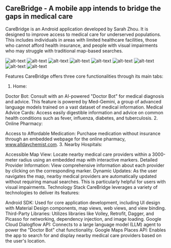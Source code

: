 

## CareBridge - A mobile app intends to bridge the gaps in medical care

CareBridge is an Android application developed by Sarah Zhou. It is designed to improve access to medical care for underserved populations. This includes individuals in areas with limited healthcare facilities, those who cannot afford health insurance, and people with visual impairments who may struggle with traditional map-based searches.

![alt-text](https://github.com/sarahf-zh/my-android/blob/main/CareBridge/screen_snapshots/Screen1.png)
![alt-text](https://github.com/sarahf-zh/my-android/blob/main/CareBridge/screen_snapshots/Screen2.png)
![alt-text](https://github.com/sarahf-zh/my-android/blob/main/CareBridge/screen_snapshots/Screen3.png)
![alt-text](https://github.com/sarahf-zh/my-android/blob/main/CareBridge/screen_snapshots/Screen4.png)
![alt-text](https://github.com/sarahf-zh/my-android/blob/main/CareBridge/screen_snapshots/Screen5.png)
![alt-text](https://github.com/sarahf-zh/my-android/blob/main/CareBridge/screen_snapshots/Screen6.png)
![alt-text](https://github.com/sarahf-zh/my-android/blob/main/CareBridge/screen_snapshots/Screen7.png)
![alt-text](https://github.com/sarahf-zh/my-android/blob/main/CareBridge/screen_snapshots/Screen8.png)
![alt-text](https://github.com/sarahf-zh/my-android/blob/main/CareBridge/screen_snapshots/Screen9.png)

Features
CareBridge offers three core functionalities through its main tabs:

1. Home:

Doctor Bot: Consult with an AI-powered "Doctor Bot" for medical diagnosis and advice. This feature is powered by Med-Gemini, a group of advanced language models trained on a vast dataset of medical information.
Medical Advice Cards: Access easily digestible information and advice on common health conditions such as fever, influenza, diabetes, and tuberculosis.
2. Online Pharmacy:

Access to Affordable Medication: Purchase medication without insurance through an embedded webpage for the online pharmacy, www.alldaychemist.com.
3. Nearby Hospitals:

Accessible Map View: Locate nearby medical care providers within a 3000-meter radius using an embedded map with interactive markers.
Detailed Provider Information: View comprehensive information about each provider by clicking on the corresponding marker.
Dynamic Updates: As the user navigates the map, nearby medical providers are automatically updated without requiring manual searches. This is particularly helpful for users with visual impairments.
Technology Stack
CareBridge leverages a variety of technologies to deliver its features:

Android SDK: Used for core application development, including UI design with Material Design components, map views, web views, and view binding.
Third-Party Libraries: Utilizes libraries like Volley, Retrofit, Dagger, and Picasso for networking, dependency injection, and image loading.
Google Cloud Dialogflow API: Connects to a large language model (LLM) agent to power the "Doctor Bot" chat functionality.
Google Maps Places API: Enables the app to search for and display nearby medical care providers based on the user's location.

